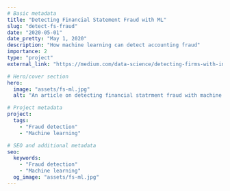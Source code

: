```yaml
---
# Basic metadata
title: "Detecting Financial Statement Fraud with ML"
slug: "detect-fs-fraud"
date: "2020-05-01"
date_pretty: "May 1, 2020"
description: "How machine learning can detect accounting fraud"
importance: 2
type: "project"
external_link: "https://medium.com/data-science/detecting-firms-with-intentional-misstatements-using-machine-learning-a943191f88cf"

# Hero/cover section
hero:
  image: "assets/fs-ml.jpg"
  alt: "An article on detecting financial statrment fraud with machine learning "

# Project metadata
project:
  tags:
    - "Fraud detection"
    - "Machine learning"

# SEO and additional metadata
seo:
  keywords:
    - "Fraud detection"
    - "Machine learning"
  og_image: "assets/fs-ml.jpg"
---
```


<!-- Optional markdown content can go here. -->
